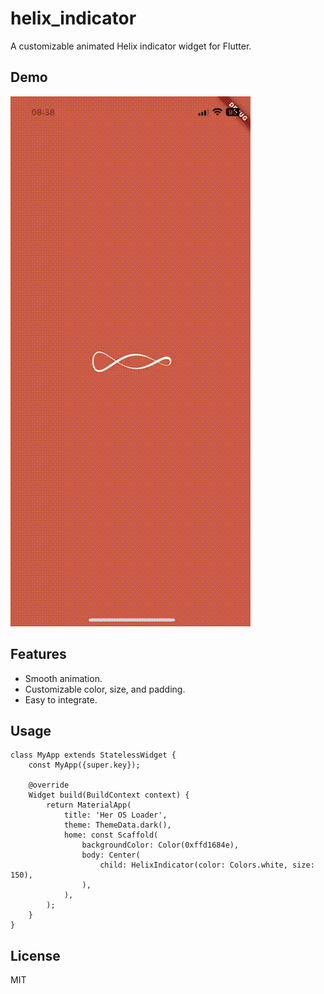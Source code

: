 # helix_indicator

A customizable animated Helix indicator widget for Flutter.

## Demo

![Helix Indicator Demo](https://raw.githubusercontent.com/StasKalishenko/helix_indicator/main/assets/helix_indicator.gif)

## Features

- Smooth animation.
- Customizable color, size, and padding.
- Easy to integrate.

## Usage

    class MyApp extends StatelessWidget {
    	const MyApp({super.key});

    	@override
    	Widget build(BuildContext context) {
    		return MaterialApp(
    			title: 'Her OS Loader',
    			theme: ThemeData.dark(),
    			home: const Scaffold(
    				backgroundColor: Color(0xffd1684e),
    				body: Center(
    					child: HelixIndicator(color: Colors.white, size: 150),
    				),
    			),
    		);
    	}
    }

## License

MIT
